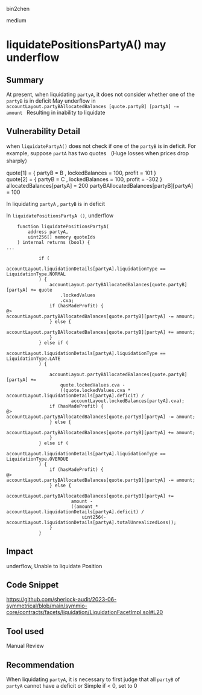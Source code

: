 bin2chen

medium

# liquidatePositionsPartyA() may underflow

## Summary
At present, when liquidating `partyA`, it does not consider whether one of the `partyB` is in deficit
May underflow in `accountLayout.partyBAllocatedBalances [quote.partyB] [partyA] -= amount `
Resulting in inability to liquidate

## Vulnerability Detail
when `liquidatePartyA()` does not check if one of the `partyB` is in deficit.
For example, suppose  `partA` has two quotes  （Huge losses when prices drop sharply）

quote[1] = { partyB = B , lockedBalances = 100,   profit = 101 }  
quote[2] = { partyB = C , lockedBalances = 100,  profit = -302 }
allocatedBalances[partyA] = 200
partyBAllocatedBalances[partyB][partyA] = 100

In liquidating `partyA`  , `partyB` is in deficit

In `liquidatePositionsPartyA ()`, underflow

```solidity
    function liquidatePositionsPartyA(
        address partyA,
        uint256[] memory quoteIds
    ) internal returns (bool) {
...

            if (
                accountLayout.liquidationDetails[partyA].liquidationType == LiquidationType.NORMAL
            ) {
                accountLayout.partyBAllocatedBalances[quote.partyB][partyA] += quote
                    .lockedValues
                    .cva;
                if (hasMadeProfit) {
@>                  accountLayout.partyBAllocatedBalances[quote.partyB][partyA] -= amount;
                } else {
                    accountLayout.partyBAllocatedBalances[quote.partyB][partyA] += amount;
                }
            } else if (
                accountLayout.liquidationDetails[partyA].liquidationType == LiquidationType.LATE
            ) {

                accountLayout.partyBAllocatedBalances[quote.partyB][partyA] +=
                    quote.lockedValues.cva -
                    ((quote.lockedValues.cva * accountLayout.liquidationDetails[partyA].deficit) /
                        accountLayout.lockedBalances[partyA].cva);
                if (hasMadeProfit) {
@>                  accountLayout.partyBAllocatedBalances[quote.partyB][partyA] -= amount;
                } else {
                    accountLayout.partyBAllocatedBalances[quote.partyB][partyA] += amount;
                }
            } else if (
                accountLayout.liquidationDetails[partyA].liquidationType == LiquidationType.OVERDUE
            ) {
                if (hasMadeProfit) {
@>                  accountLayout.partyBAllocatedBalances[quote.partyB][partyA] -= amount;
                } else {
                    accountLayout.partyBAllocatedBalances[quote.partyB][partyA] +=
                        amount -
                        ((amount * accountLayout.liquidationDetails[partyA].deficit) /
                            uint256(-accountLayout.liquidationDetails[partyA].totalUnrealizedLoss));
                }
            }
```

## Impact
underflow, Unable to liquidate Position
## Code Snippet
https://github.com/sherlock-audit/2023-06-symmetrical/blob/main/symmio-core/contracts/facets/liquidation/LiquidationFacetImpl.sol#L20
## Tool used

Manual Review

## Recommendation

When liquidating `partyA`, it is necessary to first judge that all  `partyB` of `partyA` cannot have a deficit
or Simple if < 0, set to 0